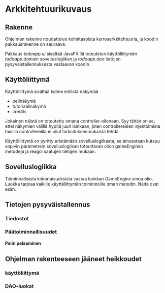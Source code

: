 # Arkkitehtuurikuvaus

## Rakenne

Ohjelman rakenne noudattelee kolmitasoista kerrosarkkitehtuuria, ja koodin pakkausrakenne on seuraava:

Pakkaus _todoapp.ui_ sisältää JavaFX:llä toteutetun käyttöliittymän _todoapp.domain_ sovelluslogiikan ja _todoapp.dao_ tietojen pysyväistallennuksesta vastaavan koodin.

## Käyttöliittymä

Käyttöliittymä sisältää kolme erillistä näkymää
- pelinäkymä
- tutoriaalinäkymä
- credits

Jokainen näistä on toteutettu omana controller-olionaan. Syy tähän on se, ettei näkymien välillä hypitä juuri lainkaan, joten controllereiden injektoimista toisilla controllereilla ei ollut tarkoituksenmukaista tehdä. 

Käyttöliittymä on pyritty eristämään sovelluslogiikasta, se ainoastaan kutsuu sopivin parametrein sovelluslogiikan toteuttavan olion gameEnginen metodeja ja reagoi saatujen tietojen mukaan. 


## Sovelluslogiikka



Toiminnallisista kokonaisuuksista vastaa luokkan GameEngine ainoa olio. Luokka tarjoaa kaikille käyttäliittymän toiminnoille oman metodin. Näitä ovat esim.



## Tietojen pysyväistallennus


### Tiedostot


### Päätoiminnallisuudet


#### Pelin pelaaminen



## Ohjelman rakenteeseen jääneet heikkoudet

### käyttöliittymä


### DAO-luokat


